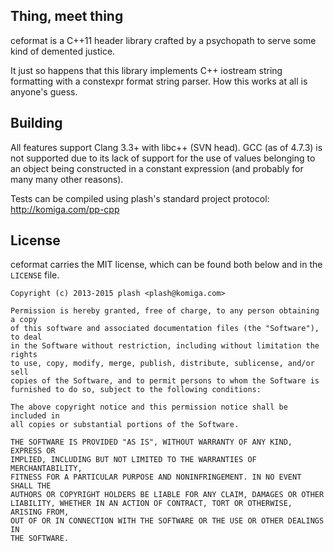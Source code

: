 
## Thing, meet thing

ceformat is a C++11 header library crafted by a psychopath to serve
some kind of demented justice.

It just so happens that this library implements C++ iostream string
formatting with a constexpr format string parser. How this works at
all is anyone's guess.

## Building

All features support Clang 3.3+ with libc++ (SVN head). GCC (as of 4.7.3) is
not supported due to its lack of support for the use of values belonging to an
object being constructed in a constant expression (and probably for many many
other reasons).

Tests can be compiled using plash's standard project protocol:
http://komiga.com/pp-cpp

## License

ceformat carries the MIT license, which can be found both below
and in the `LICENSE` file.

```
Copyright (c) 2013-2015 plash <plash@komiga.com>

Permission is hereby granted, free of charge, to any person obtaining a copy
of this software and associated documentation files (the "Software"), to deal
in the Software without restriction, including without limitation the rights
to use, copy, modify, merge, publish, distribute, sublicense, and/or sell
copies of the Software, and to permit persons to whom the Software is
furnished to do so, subject to the following conditions:

The above copyright notice and this permission notice shall be included in
all copies or substantial portions of the Software.

THE SOFTWARE IS PROVIDED "AS IS", WITHOUT WARRANTY OF ANY KIND, EXPRESS OR
IMPLIED, INCLUDING BUT NOT LIMITED TO THE WARRANTIES OF MERCHANTABILITY,
FITNESS FOR A PARTICULAR PURPOSE AND NONINFRINGEMENT. IN NO EVENT SHALL THE
AUTHORS OR COPYRIGHT HOLDERS BE LIABLE FOR ANY CLAIM, DAMAGES OR OTHER
LIABILITY, WHETHER IN AN ACTION OF CONTRACT, TORT OR OTHERWISE, ARISING FROM,
OUT OF OR IN CONNECTION WITH THE SOFTWARE OR THE USE OR OTHER DEALINGS IN
THE SOFTWARE.
```
